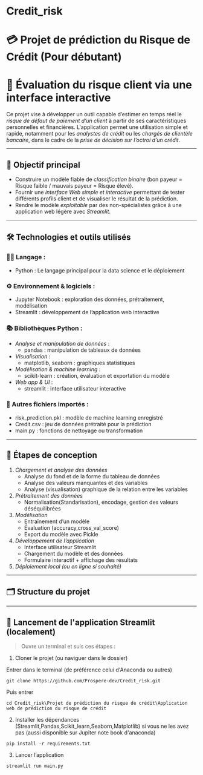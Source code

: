 # Credit_risk
# 💳 Projet de prédiction du Risque de Crédit (Pour débutant)
# 💼 Évaluation du risque client via une interface interactive

Ce projet vise à développer un outil capable d’estimer en temps réel le *risque de défaut de paiement d’un client* à partir de ses caractéristiques personnelles et financières. L'application permet une utilisation simple et rapide, notamment pour les *analystes de crédit* ou les *chargés de clientèle bancaire*, dans le cadre de la *prise de décision sur l’octroi d’un crédit*.

---

## 🎯 Objectif principal

- Construire un modèle fiable de *classification binaire* (bon payeur = Risque faible / mauvais payeur = Risque élevé).
- Fournir une *interface Web simple et interactive* permettant de tester différents profils client et de visualiser le résultat de la prédiction.
- Rendre le modèle *exploitable* par des non-spécialistes grâce à une application web légère avec *Streamlit*.

---

## 🛠 Technologies et outils utilisés

### 🧑‍💻 Langage :
- Python : Le langage principal pour la data science et le déploiement

### ⚙ Environnement & logiciels :
- Jupyter Notebook : exploration des données, prétraitement, modélisation
- Streamlit : développement de l’application web interactive

### 📚 Bibliothèques Python :
- *Analyse et manipulation de données* :
  - pandas : manipulation de tableaux de données
- *Visualisation* :
  - matplotlib, seaborn : graphiques statistiques
- *Modélisation & machine learning* :
  - scikit-learn : création, évaluation et exportation du modèle
- *Web app & UI* :
  - streamlit : interface utilisateur interactive

### 📂 Autres fichiers importés :
- risk_prediction.pkl : modèle de machine learning enregistré
- Credit.csv : jeu de données prétraité pour la prédiction
- main.py : fonctions de nettoyage ou transformation

---

## 🧩 Étapes de conception

1. *Chargement et analyse des données*
   - Analyse du fond et de la forme du tableau de données
   - Analyse des valeurs manquantes et des variables
   - Analyse (visualisation) graphique de la relation entre les variables
2. *Prétraitement des données*
   - Normalisation(Standarisation), encodage, gestion des valeurs déséquilibrées
3. *Modélisation*
   - Entraînement d’un modèle 
   - Évaluation (accuracy,cross_val_score)
   - Export du modèle avec Pickle
4. *Développement de l’application*
   - Interface utilisateur Streamlit
   - Chargement du modèle et des données
   - Formulaire interactif + affichage des résultats
5. *Déploiement local (ou en ligne si souhaité)*

---

## 🗂 Structure du projet



---

## 🚀 Lancement de l'application Streamlit (localement)

> Ouvre un terminal et suis ces étapes :


1. Cloner le projet (ou naviguer dans le dossier)

Entrer dans le terminal (de préférence celui d'Anaconda ou autres)
```
git clone https://github.com/Prospere-dev/Credit_risk.git 
```
Puis entrer
```
cd Credit_risk\Projet de prédiction du risque de crédit\Application web de prédiction du risque de crédit
```
2. Installer les dépendances (Streamlit,Pandas,Scikit_learn,Seaborn,Matplotlib) si vous ne les avez pas (aussi disponible sur Jupiter note book d'anaconda)
```
pip install -r requirements.txt
```
3. Lancer l’application
```
streamlit run main.py
```
